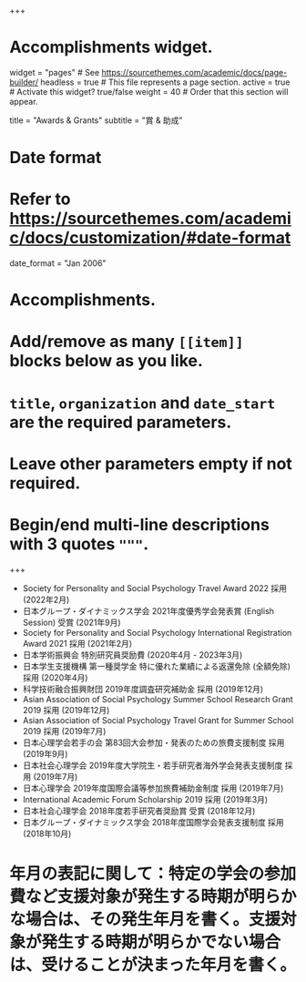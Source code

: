 +++
# Accomplishments widget.
widget = "pages"  # See https://sourcethemes.com/academic/docs/page-builder/
headless = true  # This file represents a page section.
active = true  # Activate this widget? true/false
weight = 40  # Order that this section will appear.

title = "Awards & Grants"
subtitle = "賞 & 助成"

# Date format
#   Refer to https://sourcethemes.com/academic/docs/customization/#date-format
date_format = "Jan 2006"

# Accomplishments.
#   Add/remove as many `[[item]]` blocks below as you like.
#   `title`, `organization` and `date_start` are the required parameters.
#   Leave other parameters empty if not required.
#   Begin/end multi-line descriptions with 3 quotes `"""`.

+++
- Society for Personality and Social Psychology Travel Award 2022 採用 (2022年2月)
- 日本グループ・ダイナミックス学会 2021年度優秀学会発表賞 (English Session) 受賞 (2021年9月)
- Society for Personality and Social Psychology International Registration Award 2021 採用 (2021年2月)
- 日本学術振興会 特別研究員奨励費 (2020年4月 - 2023年3月)
- 日本学生支援機構 第一種奨学金 特に優れた業績による返還免除 (全額免除) 採用 (2020年4月)
- 科学技術融合振興財団 2019年度調査研究補助金 採用 (2019年12月)
- Asian Association of Social Psychology Summer School Research Grant 2019 採用 (2019年12月)
- Asian Association of Social Psychology Travel Grant for Summer School 2019 採用 (2019年7月)
- 日本心理学会若手の会 第83回大会参加・発表のための旅費支援制度 採用 (2019年9月)
- 日本社会心理学会 2019年度大学院生・若手研究者海外学会発表支援制度 採用 (2019年7月)
- 日本心理学会 2019年度国際会議等参加旅費補助金制度 採用 (2019年7月)
- International Academic Forum Scholarship 2019 採用 (2019年3月)
- 日本社会心理学会 2018年度若手研究者奨励賞 受賞 (2018年12月)
- 日本グループ・ダイナミックス学会 2018年度国際学会発表支援制度 採用 (2018年10月)
# 年月の表記に関して：特定の学会の参加費など支援対象が発生する時期が明らかな場合は、その発生年月を書く。支援対象が発生する時期が明らかでない場合は、受けることが決まった年月を書く。